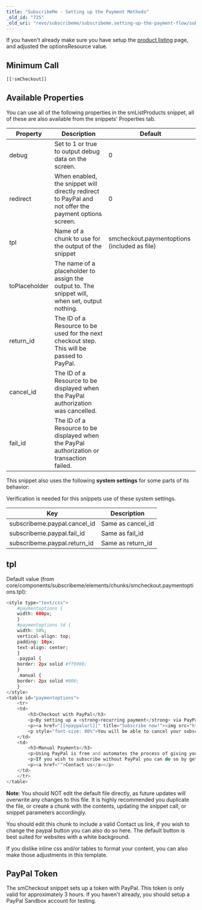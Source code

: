 ```yaml
---
title: "SubscribeMe - Setting up the Payment Methods"
_old_id: "725"
_old_uri: "revo/subscribeme/subscribeme.setting-up-the-payment-flow/subscribeme-setting-up-the-payment-methods"
---
```


If you haven't already make sure you have setup the [product listing](/extras/revo/subscribeme/subscribeme.setting-up-the-payment-flow/subscribeme-listing-the-products "SubscribeMe - Listing the Products") page, and adjusted the optionsResource value.

## Minimum Call

``` php 
[[!smCheckout]]
```

## Available Properties

You can use all of the following properties in the smListProducts snippet, all of these are also available from the snippets' Properties tab.

| Property | Description | Default |
|----------|-------------|---------|
| debug | Set to 1 or true to output debug data on the screen. | 0 |
| redirect | When enabled, the snippet will directly redirect to PayPal and not offer the payment options screen. | 0 |
| tpl | Name of a chunk to use for the output of the snippet | smcheckout.paymentoptions (included as file) |
| toPlaceholder | The name of a placeholder to assign the output to. The snippet will, when set, output nothing. |  |
| return\_id | The ID of a Resource to be used for the next checkout step. This will be passed to PayPal. |  |
| cancel\_id | The ID of a Resource to be displayed when the PayPal authorization was cancelled. |  |
| fail\_id | The ID of a Resource to be displayed when the PayPal authorization or transaction failed. |  |

This snippet also uses the following **system settings** for some parts of its behavior:

Verification is needed for this snippets use of these system settings.

| Key | Description |
|-----|-------------|
| subscribeme.paypal.cancel\_id | Same as cancel\_id |
| subscribeme.paypal.fail\_id | Same as fail\_id |
| subscribeme.paypal.return\_id | Same as return\_id |

## tpl

Default value (from core/components/subscribeme/elements/chunks/smcheckout.paymentoptions.tpl):

``` php 
<style type="text/css">
    #paymentoptions {
    width: 600px;
    }
    #paymentoptions td {
    width: 50%;
    vertical-align: top;
    padding: 10px;
    text-align: center;
    }
    .paypal {
    border: 2px solid #ff9900;
    }
    .manual {
    border: 2px solid #000;
    }
</style>
<table id="paymentoptions">
    <tr>
    <td>
        <h3>Checkout with PayPal</h3>
        <p>By setting up a <strong>recurring payment</strong> via PayPal you will automatically be billed every [[+period]], maintaining your subscription state.</p>
        <p><a href="[[+paypalurl]]" title="Subscribe now!"><img src="http://www.paypal.com/en_US/i/btn/btn_subscribe_LG.gif" alt="Subscribe using PayPal" /></a></p>
        <p style="font-size: 80%">You will be able to cancel your subscription at any time via your PayPal profile. Your subscription will then be cancelled at the end of the running billing cycle.</p>
    </td>
    <td>
        <h3>Manual Payments</h3>
        <p>Using PayPal is free and automates the process of giving you access to the content you are subscribing to.</p>
        <p>If you wish to subscribe without PayPal you can do so by getting in touch - our staff will gladly help you get started.</p>
        <p><a href="">Contact us</a></p>
    </td>
    </tr>
</table>
```

**Note**: You should NOT edit the default file directly, as future updates will overwrite any changes to this file. It is highly recommended you duplicate the file, or create a chunk with the contents, updating the snippet call, or snippet parameters accordingly.

You should edit this chunk to include a valid Contact us link, if you wish to change the paypal button you can also do so here. The default button is best suited for websites with a white background.

If you dislike inline css and/or tables to format your content, you can also make those adjustments in this template.

## PayPal Token

The smCheckout snippet sets up a token with PayPal. This token is only valid for approximately 3 hours. If you haven't already, you should setup a PayPal Sandbox account for testing.